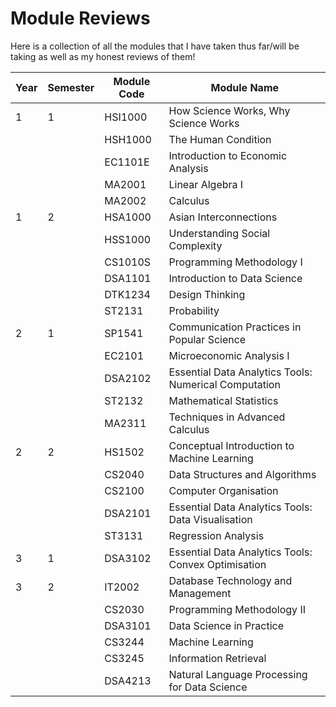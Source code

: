 # Module Reviews

Here is a collection of all the modules that I have taken thus far/will be taking as well as my honest reviews of them!

| Year | Semester | Module Code | Module Name                                           |
|------|----------|-------------|-------------------------------------------------------|
| 1    | 1        | HSI1000     | How Science Works, Why Science Works                  |
|      |          | HSH1000     | The Human Condition                                   |
|      |          | EC1101E     | Introduction to Economic Analysis                     |
|      |          | MA2001      | Linear Algebra I                                      |
|      |          | MA2002      | Calculus                                              |
| 1    | 2        | HSA1000     | Asian Interconnections                                |
|      |          | HSS1000     | Understanding Social Complexity                       |
|      |          | CS1010S     | Programming Methodology I                             |
|      |          | DSA1101     | Introduction to Data Science                          |
|      |          | DTK1234     | Design Thinking                                       |
|      |          | ST2131      | Probability                                           |
| 2    | 1        | SP1541      | Communication Practices in Popular Science            |
|      |          | EC2101      | Microeconomic Analysis I                              |
|      |          | DSA2102     | Essential Data Analytics Tools: Numerical Computation |
|      |          | ST2132      | Mathematical Statistics                               |
|      |          | MA2311      | Techniques in Advanced Calculus                       |
| 2    | 2        | HS1502      | Conceptual Introduction to Machine Learning           |
|      |          | CS2040      | Data Structures and Algorithms                        |
|      |          | CS2100      | Computer Organisation                                 |
|      |          | DSA2101     | Essential Data Analytics Tools: Data Visualisation    |
|      |          | ST3131      | Regression Analysis                                   |
| 3    | 1        | DSA3102     | Essential Data Analytics Tools: Convex Optimisation   |
| 3    | 2        | IT2002      | Database Technology and Management                    |
|      |          | CS2030      | Programming Methodology II                            |
|      |          | DSA3101     | Data Science in Practice                              |
|      |          | CS3244      | Machine Learning                                      |
|      |          | CS3245      | Information Retrieval                                 |
|      |          | DSA4213     | Natural Language Processing for Data Science          |
